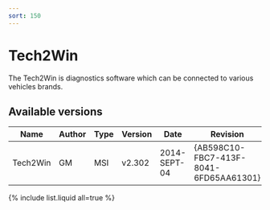 ```yaml
---
sort: 150
---
```

# Tech2Win

The Tech2Win is diagnostics software which can be connected to various vehicles brands.

## Available versions

| Name | Author | Type | Version | Date |  Revision | MD5 hash |
| --- | --- | --- | --- | --- | --- | --- |
| Tech2Win | GM | MSI | v2.302 | 2014-SEPT-04 | {AB598C10-FBC7-413F-8041-6FD65AA61301} | 4f9c16b8c43ce88ffd118454772d9f28 |

{% include list.liquid all=true %}